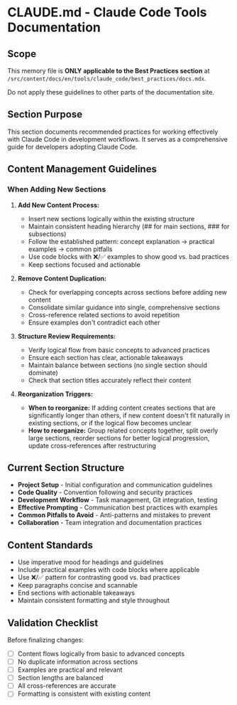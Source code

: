 # CLAUDE.md - Claude Code Tools Documentation

## Scope
This memory file is **ONLY applicable to the Best Practices section** at `/src/content/docs/en/tools/claude_code/best_practices/docs.mdx`. 

Do not apply these guidelines to other parts of the documentation site.

## Section Purpose

This section documents recommended practices for working effectively with Claude Code in development workflows. It serves as a comprehensive guide for developers adopting Claude Code.

## Content Management Guidelines

### When Adding New Sections

1. **Add New Content Process:**
   - Insert new sections logically within the existing structure
   - Maintain consistent heading hierarchy (## for main sections, ### for subsections)
   - Follow the established pattern: concept explanation → practical examples → common pitfalls
   - Use code blocks with ❌/✅ examples to show good vs. bad practices
   - Keep sections focused and actionable

2. **Remove Content Duplication:**
   - Check for overlapping concepts across sections before adding new content
   - Consolidate similar guidance into single, comprehensive sections
   - Cross-reference related sections to avoid repetition
   - Ensure examples don't contradict each other

3. **Structure Review Requirements:**
   - Verify logical flow from basic concepts to advanced practices
   - Ensure each section has clear, actionable takeaways
   - Maintain balance between sections (no single section should dominate)
   - Check that section titles accurately reflect their content

4. **Reorganization Triggers:**
   - **When to reorganize:** If adding content creates sections that are significantly longer than others, if new content doesn't fit naturally in existing sections, or if the logical flow becomes unclear
   - **How to reorganize:** Group related concepts together, split overly large sections, reorder sections for better logical progression, update cross-references after restructuring

## Current Section Structure

- **Project Setup** - Initial configuration and communication guidelines
- **Code Quality** - Convention following and security practices  
- **Development Workflow** - Task management, Git integration, testing
- **Effective Prompting** - Communication best practices with examples
- **Common Pitfalls to Avoid** - Anti-patterns and mistakes to prevent
- **Collaboration** - Team integration and documentation practices

## Content Standards

- Use imperative mood for headings and guidelines
- Include practical examples with code blocks where applicable
- Use ❌/✅ pattern for contrasting good vs. bad practices
- Keep paragraphs concise and scannable
- End sections with actionable takeaways
- Maintain consistent formatting and style throughout

## Validation Checklist

Before finalizing changes:
- [ ] Content flows logically from basic to advanced concepts
- [ ] No duplicate information across sections
- [ ] Examples are practical and relevant
- [ ] Section lengths are balanced
- [ ] All cross-references are accurate
- [ ] Formatting is consistent with existing content